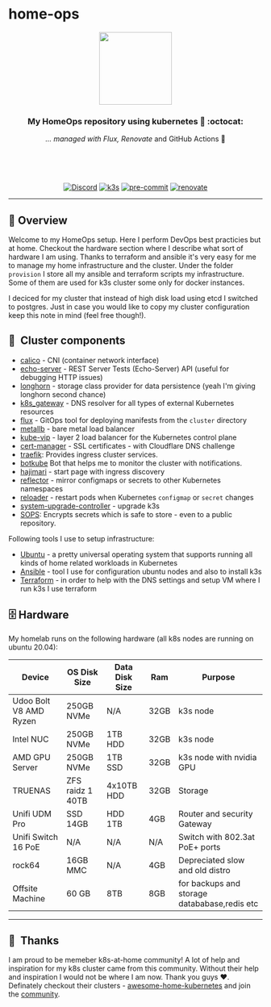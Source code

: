 # home-ops

<div align="center">

<img src="https://camo.githubusercontent.com/5b298bf6b0596795602bd771c5bddbb963e83e0f/68747470733a2f2f692e696d6775722e636f6d2f7031527a586a512e706e67" align="center" width="144px" height="144px"/>

### My HomeOps repository using kubernetes 💪 :octocat:

_... managed with Flux, Renovate_ and GitHub Actions :robot:

<br/>
<br/>
<br/>

[![Discord](https://img.shields.io/badge/discord-chat-7289DA.svg?maxAge=60&style=for-the-badge)](https://discord.com/invite/S9yWcJVEMQ)
[![k3s](https://img.shields.io/badge/k3s-v1.25.7-blue?style=for-the-badge&logo=kubernetes&logoColor=white)](https://k3s.io/)
[![pre-commit](https://img.shields.io/badge/pre--commit-enabled-brightgreen?logo=pre-commit&logoColor=white&style=for-the-badge)](https://github.com/pre-commit/pre-commit)
[![renovate](https://img.shields.io/badge/renovate-enabled?style=for-the-badge&logo=renovatebot&logoColor=white&color=brightgreen)](https://github.com/renovatebot/renovate)

</div>

---

## :wave: Overview

Welcome to my HomeOps setup. Here I perform DevOps best practicies but at home. Checkout the hardware section where I describe what sort of hardware I am using. Thanks to terraform and ansible it's very easy for me to manage my home infrastructure and the cluster. Under the folder `provision` I store all my ansible and terraform scripts my infrastructure. Some of them are used for k3s cluster some only for docker instances.

I deciced for my cluster that instead of high disk load using etcd I switched to postgres. Just in case you would like to copy my cluster configuration keep this note in mind (feel free though!).  


## :art:&nbsp; Cluster components

- [calico](https://www.tigera.io/project-calico/) - CNI (container network interface)
- [echo-server](https://github.com/Ealenn/Echo-Server) - REST Server Tests (Echo-Server) API (useful for debugging HTTP issues)
- [longhorn](https://longhorn.com) - storage class provider for data persistence (yeah I'm giving longhorn second chance)
- [k8s_gateway](https://github.com/ori-edge/k8s_gateway) - DNS resolver for all types of external Kubernetes resources
- [flux](https://toolkit.fluxcd.io/) - GitOps tool for deploying manifests from the `cluster` directory
- [metallb](https://metallb.universe.tf/) - bare metal load balancer
- [kube-vip](https://kube-vip.chipzoller.dev/) - layer 2 load balancer for the Kubernetes control plane
- [cert-manager](https://cert-manager.io/) - SSL certificates - with Cloudflare DNS challenge
- [traefik](https://traefik.io/): Provides ingress cluster services.
- [botkube](https://github.com/infracloudio/botkube) Bot that helps me to monitor the cluster with notifications.
- [hajimari](https://github.com/toboshii/hajimari) - start page with ingress discovery
- [reflector](https://github.com/emberstack/kubernetes-reflector) - mirror configmaps or secrets to other Kubernetes namespaces
- [reloader](https://github.com/stakater/Reloader) - restart pods when Kubernetes `configmap` or `secret` changes
- [system-upgrade-controller](https://github.com/rancher/system-upgrade-controller) - upgrade k3s
- [SOPS](https://toolkit.fluxcd.io/guides/mozilla-sops/): Encrypts secrets which is safe to store - even to a public repository.
<!--- [external-dns](https://github.com/kubernetes-sigs/external-dns): Creates DNS entries in a separate [coredns](https://github.com/coredns/coredns)-->

Following tools I use to setup infrastructure:

- [Ubuntu](https://ubuntu.com/download/server) - a pretty universal operating system that supports running all kinds of home related workloads in Kubernetes
- [Ansible](https://www.ansible.com) - tool I use for configuration ubuntu nodes and also to install k3s
- [Terraform](https://www.terraform.io) - in order to help with the DNS settings and setup VM where I run k3s I use terraform

## :file_cabinet: Hardware

My homelab runs on the following hardware (all k8s nodes are running on ubuntu 20.04):

<!-- textlint-disable -->
| Device                                  | OS Disk Size | Data Disk Size       | Ram  | Purpose                                          |
|-----------------------------------------|--------------|----------------------|------|--------------------------------------------------|
| Udoo Bolt V8 AMD Ryzen | 250GB NVMe    | N/A                  | 32GB  | k3s node                                       |
| Intel NUC                         | 250GB NVMe   | 1TB HDD             | 32GB | k3s node                                       |
| AMD GPU Server                 | 250GB NVMe      | 1TB SSD | 32GB  |   k3s node with nvidia GPU |
| TRUENAS                 | ZFS raidz 1 40TB       | 4x10TB HDD | 32GB  |   Storage |
| Unifi UDM Pro                | SSD 14GB       | HDD 1TB | 4GB  | Router and security Gateway  |
| Unifi Switch 16 PoE                | N/A       | N/A | N/A | Switch with 802.3at PoE+ ports |
| rock64                         | 16GB MMC |    N/A     | 4GB | Depreciated slow and old distro            |
| Offsite Machine  | 60 GB | 8TB | 8GB | for backups and storage datababase,redis etc |
<!-- textlint-enable -->


---

## :handshake:&nbsp; Thanks

I am proud to be memeber k8s-at-home community! A lot of help and inspiration for my k8s cluster came from this community. Without their help and inspiration I would not be where I am now. Thank you guys :heart:. Definately checkout their clusters - [awesome-home-kubernetes](https://github.com/k8s-at-home/awesome-home-kubernetes) and join the [community](https://k8s-at-home.com).
